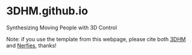 # 3DHM.github.io
Synthesizing Moving People with 3D Control

Note: if you use the template from this webpage, please cite both [3DHM](https://github.com/Boyiliee/3DHM.github.io/) and [Nerfies](https://github.com/nerfies/nerfies.github.io), thanks!
